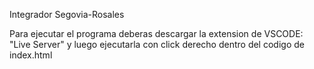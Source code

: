 Integrador Segovia-Rosales

Para ejecutar el programa deberas descargar la extension de VSCODE: "Live Server" y luego ejecutarla con click derecho dentro del codigo de index.html
